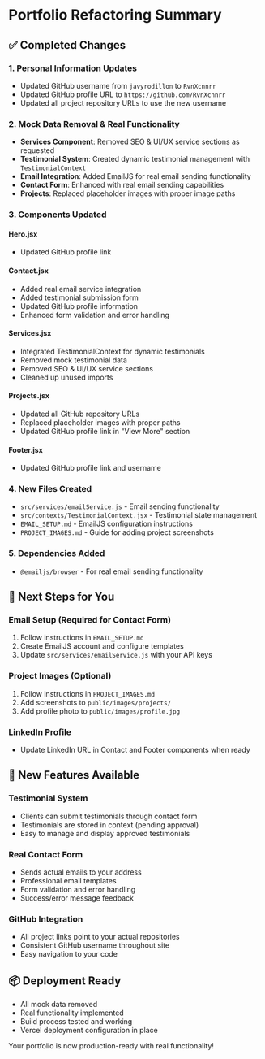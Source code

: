 # Portfolio Refactoring Summary

## ✅ Completed Changes

### 1. Personal Information Updates
- Updated GitHub username from `javyrodillon` to `RvnXcnnrr`
- Updated GitHub profile URL to `https://github.com/RvnXcnnrr`
- Updated all project repository URLs to use the new username

### 2. Mock Data Removal & Real Functionality
- **Services Component**: Removed SEO & UI/UX service sections as requested
- **Testimonial System**: Created dynamic testimonial management with `TestimonialContext`
- **Email Integration**: Added EmailJS for real email sending functionality
- **Contact Form**: Enhanced with real email sending capabilities
- **Projects**: Replaced placeholder images with proper image paths

### 3. Components Updated
#### Hero.jsx
- Updated GitHub profile link

#### Contact.jsx  
- Added real email service integration
- Added testimonial submission form
- Updated GitHub profile information
- Enhanced form validation and error handling

#### Services.jsx
- Integrated TestimonialContext for dynamic testimonials
- Removed mock testimonial data
- Removed SEO & UI/UX service sections
- Cleaned up unused imports

#### Projects.jsx
- Updated all GitHub repository URLs
- Replaced placeholder images with proper paths
- Updated GitHub profile link in "View More" section

#### Footer.jsx
- Updated GitHub profile link and username

### 4. New Files Created
- `src/services/emailService.js` - Email sending functionality
- `src/contexts/TestimonialContext.jsx` - Testimonial state management
- `EMAIL_SETUP.md` - EmailJS configuration instructions
- `PROJECT_IMAGES.md` - Guide for adding project screenshots

### 5. Dependencies Added
- `@emailjs/browser` - For real email sending functionality

## 🔧 Next Steps for You

### Email Setup (Required for Contact Form)
1. Follow instructions in `EMAIL_SETUP.md`
2. Create EmailJS account and configure templates
3. Update `src/services/emailService.js` with your API keys

### Project Images (Optional)
1. Follow instructions in `PROJECT_IMAGES.md`
2. Add screenshots to `public/images/projects/`
3. Add profile photo to `public/images/profile.jpg`

### LinkedIn Profile
- Update LinkedIn URL in Contact and Footer components when ready

## 🎯 New Features Available

### Testimonial System
- Clients can submit testimonials through contact form
- Testimonials are stored in context (pending approval)
- Easy to manage and display approved testimonials

### Real Contact Form
- Sends actual emails to your address
- Professional email templates
- Form validation and error handling
- Success/error message feedback

### GitHub Integration
- All project links point to your actual repositories
- Consistent GitHub username throughout site
- Easy navigation to your code

## 📦 Deployment Ready
- All mock data removed
- Real functionality implemented
- Build process tested and working
- Vercel deployment configuration in place

Your portfolio is now production-ready with real functionality!
